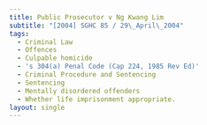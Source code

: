 ```yaml
---
title: Public Prosecutor v Ng Kwang Lim
subtitle: "[2004] SGHC 85 / 29\_April\_2004"
tags:
  - Criminal Law
  - Offences
  - Culpable homicide
  - 's 304(a) Penal Code (Cap 224, 1985 Rev Ed)'
  - Criminal Procedure and Sentencing
  - Sentencing
  - Mentally disordered offenders
  - Whether life imprisonment appropriate.
layout: single
---
```


